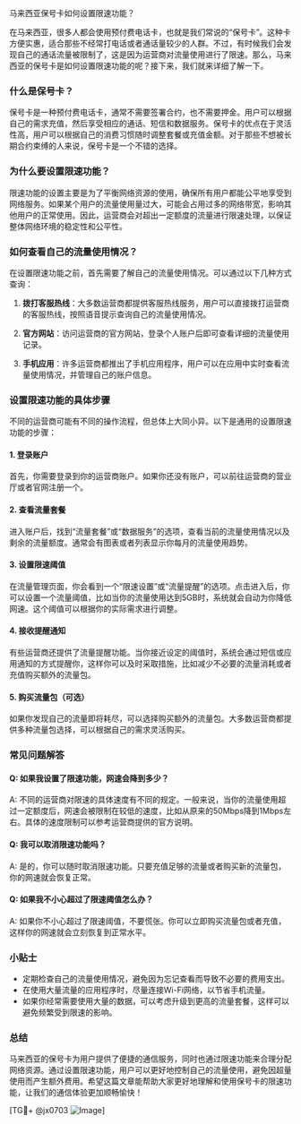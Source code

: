 马来西亚保号卡如何设置限速功能？

在马来西亚，很多人都会使用预付费电话卡，也就是我们常说的“保号卡”。这种卡方便实惠，适合那些不经常打电话或者通话量较少的人群。不过，有时候我们会发现自己的通话流量被限制了，这是因为运营商对流量使用进行了限速。那么，马来西亚的保号卡是如何设置限速功能的呢？接下来，我们就来详细了解一下。

### 什么是保号卡？

保号卡是一种预付费电话卡，通常不需要签署合约，也不需要押金。用户可以根据自己的需求充值，然后享受相应的通话、短信和数据服务。保号卡的优点在于灵活性高，用户可以根据自己的消费习惯随时调整套餐或充值金额。对于那些不想被长期合约束缚的人来说，保号卡是一个不错的选择。

### 为什么要设置限速功能？

限速功能的设置主要是为了平衡网络资源的使用，确保所有用户都能公平地享受到网络服务。如果某个用户的流量使用量过大，可能会占用过多的网络带宽，影响其他用户的正常使用。因此，运营商会对超出一定额度的流量进行限速处理，以保证整体网络环境的稳定性和公平性。

### 如何查看自己的流量使用情况？

在设置限速功能之前，首先需要了解自己的流量使用情况。可以通过以下几种方式查询：

1. **拨打客服热线**：大多数运营商都提供客服热线服务，用户可以直接拨打运营商的客服热线，按照语音提示查询自己的流量使用情况。
   
2. **官方网站**：访问运营商的官方网站，登录个人账户后即可查看详细的流量使用记录。

3. **手机应用**：许多运营商都推出了手机应用程序，用户可以在应用中实时查看流量使用情况，并管理自己的账户信息。

### 设置限速功能的具体步骤

不同的运营商可能有不同的操作流程，但总体上大同小异。以下是通用的设置限速功能的步骤：

#### 1. 登录账户

首先，你需要登录到你的运营商账户。如果你还没有账户，可以前往运营商的营业厅或者官网注册一个。

#### 2. 查看流量套餐

进入账户后，找到“流量套餐”或“数据服务”的选项，查看当前的流量使用情况以及剩余的流量额度。通常会有图表或者列表显示你每月的流量使用趋势。

#### 3. 设置限速阈值

在流量管理页面，你会看到一个“限速设置”或“流量提醒”的选项。点击进入后，你可以设置一个流量阈值，比如当你的流量使用达到5GB时，系统就会自动为你降低网速。这个阈值可以根据你的实际需求进行调整。

#### 4. 接收提醒通知

有些运营商还提供了流量提醒功能。当你接近设定的阈值时，系统会通过短信或应用通知的方式提醒你，这样你可以及时采取措施，比如减少不必要的流量消耗或者充值购买额外的流量包。

#### 5. 购买流量包（可选）

如果你发现自己的流量即将耗尽，可以选择购买额外的流量包。大多数运营商都提供多种流量包选择，可以根据自己的需求灵活购买。

### 常见问题解答

#### Q: 如果我设置了限速功能，网速会降到多少？

A: 不同的运营商对限速的具体速度有不同的规定。一般来说，当你的流量使用超过一定额度后，网速会被限制在较低的速度，比如从原来的50Mbps降到1Mbps左右。具体的速度限制可以参考运营商提供的官方说明。

#### Q: 我可以取消限速功能吗？

A: 是的，你可以随时取消限速功能。只要充值足够的流量或者购买新的流量包，你的网速就会恢复正常。

#### Q: 如果我不小心超过了限速阈值怎么办？

A: 如果你不小心超过了限速阈值，不要慌张。你可以立即购买流量包或者充值，这样你的网速就会立刻恢复到正常水平。

### 小贴士

- 定期检查自己的流量使用情况，避免因为忘记查看而导致不必要的费用支出。
- 在使用大量流量的应用程序时，尽量连接Wi-Fi网络，以节省手机流量。
- 如果你经常需要使用大量的数据，可以考虑升级到更高的流量套餐，这样可以避免频繁受到限速的影响。

### 总结

马来西亚的保号卡为用户提供了便捷的通信服务，同时也通过限速功能来合理分配网络资源。通过设置限速功能，用户可以更好地控制自己的流量使用，避免因超量使用而产生额外费用。希望这篇文章能帮助大家更好地理解和使用保号卡的限速功能，让我们的通信体验更加顺畅愉快！

[TG💪+ @jx0703 ![Image](https://github.com/user-attachments/assets/dbca1d08-cadb-493c-b0ec-ad6f7a83f270)]